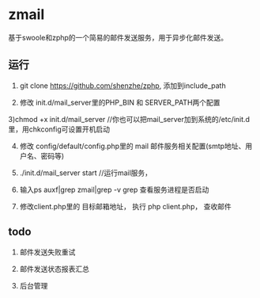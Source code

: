 # zmail
基于swoole和zphp的一个简易的邮件发送服务，用于异步化邮件发送。

运行
--------
1) git clone https://github.com/shenzhe/zphp, 添加到include_path

2) 修改 init.d/mail_server里的PHP_BIN 和 SERVER_PATH两个配置

3)chmod +x init.d/mail_server //你也可以把mail_server加到系统的/etc/init.d 里，用chkconfig可设置开机启动

4) 修改 config/default/config.php里的 mail 邮件服务相关配置(smtp地址、用户名、密码等)

5) ./init.d/mail_server start   //运行mail服务，

6) 输入ps auxf|grep zmail|grep -v grep 查看服务进程是否启动

7) 修改client.php里的 目标邮箱地址， 执行 php client.php， 查收邮件


todo
-----------
1) 邮件发送失败重试

2) 邮件发送状态报表汇总

3) 后台管理
